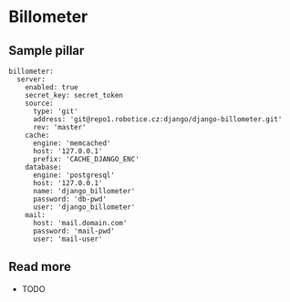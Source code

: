 
# Billometer

## Sample pillar

    billometer:
      server:
        enabled: true
        secret_key: secret_token
        source:
          type: 'git'
          address: 'git@repo1.robotice.cz:django/django-billometer.git'
          rev: 'master'
        cache:
          engine: 'memcached'
          host: '127.0.0.1'
          prefix: 'CACHE_DJANGO_ENC'
        database:
          engine: 'postgresql'
          host: '127.0.0.1'
          name: 'django_billometer'
          password: 'db-pwd'
          user: 'django_billometer'
        mail:
          host: 'mail.domain.com'
          password: 'mail-pwd'
          user: 'mail-user'

## Read more

* TODO